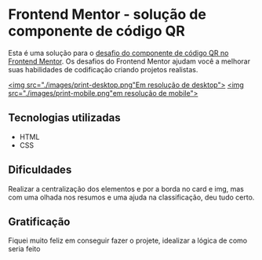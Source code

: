# Frontend Mentor - solução de componente de código QR

Esta é uma solução para o [desafio do componente de código QR no Frontend Mentor](https://www.frontendmentor.io/challenges/qr-code-component-iux_sIO_H). Os desafios do Frontend Mentor ajudam você a melhorar suas habilidades de codificação criando projetos realistas.

[<img src="./images/print-desktop.png"Em resolução de desktop">](https://jodez-pc.github.io/frontend-mentor-solucao-de-componente-de-qr-code/)
[<img src="./images/print-mobile.png"em resolução de mobile">](https://jodez-pc.github.io/frontend-mentor-solucao-de-componente-de-qr-code/)

## Tecnologias utilizadas
- HTML
- CSS

## Dificuldades
Realizar a centralização dos elementos e por a borda no card e img, mas com uma olhada nos resumos e uma ajuda na classificação, deu tudo certo.

## Gratificação
Fiquei muito feliz em conseguir fazer o projete, idealizar a lógica de como seria feito
